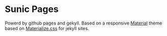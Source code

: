 # Sunic Pages

Powerd by github pages and gekyll. Based on a responsive [Material](https://material.io/) theme based on [Materialize.css](http://materializecss.com/) for jekyll sites.
